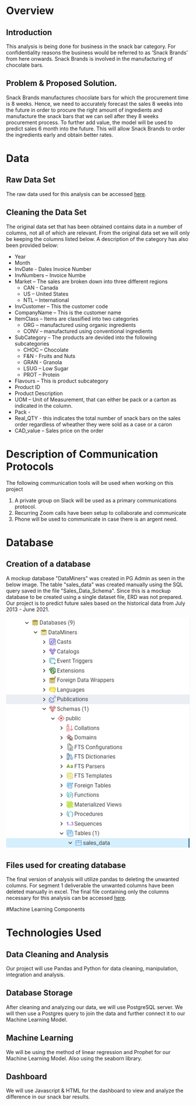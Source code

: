 # Overview

## Introduction
This analysis is being done for business in the snack bar category. For confidentiality reasons the business would be referred to as ‘Snack Brands’ from here onwards. Snack Brands is involved in the manufacturing of chocolate bars. 

## Problem & Proposed Solution.
Snack Brands manufactures chocolate bars for which the procurement time is 8 weeks. Hence, we need to accurately forecast the sales 8 weeks into the future in order to procure the right amount of ingredients and manufacture the snack bars that we can sell after they 8 weeks procurement process. 
To further add value, the model will be used to predict sales 6 month into the future. This will allow Snack Brands to order the ingredients early and obtain better rates.

# Data

## Raw Data Set

The raw data used for this analysis can be accessed [here](https://github.com/shayanafzal/DataMiners/blob/a17ea5362ba60a61753ce50b6ce491bb05168e33/Sales_Data_Raw.csv).

## Cleaning the Data Set
The original data set that has been obtained contains data in a number of columns, not all of which are relevant. From the original data set we will only be keeping the columns listed below. A description of the category has also been provided below:

* Year
* Month 
* InvDate - Dales Invoice Number
* InvNumbers – Invoice Numbe
* Market – The sales are broken down into three different regions	
	* CAN - Canada
	* US – United States
	* NTL – International
* InvCustomer – This the customer code
* CompanyName – This is the customer name
* ItemClass – Items are classified into two categories
	* ORG – manufactured using organic ingredients
	* CONV – manufactured using conventional ingredients
* SubCategory – The products are devided into the following subcategories
	* CHOC – Chocolate
	* F&N - Fruits and Nuts
	* GRAN - Granola 
	* LSUG – Low Sugar
	* PROT – Protein
* Flavours – This is product subcategory
* Product ID
* Product Description
* UOM – Unit of Measurement, that can either be pack or a carton as indicated in the column.
* Pack -
* Real_QTY - this indicates the total number of snack bars on the sales order regardless of wheather they were sold as a case or a caron
* CAD_value – Sales price on the order

# Description of Communication Protocols

The following communication tools will be used when working on this project

1. A private group on Slack will be used as a primary communications protocol. 
2. Recurring Zoom calls have been setup to collaborate and communicate
3. Phone will be used to communicate in case there is an argent need.

# Database

## Creation of a database

A mockup database "DataMiners" was created in PG Admin as seen in the below image. The table "sales_data" was created manually using the SQL query saved in the file "Sales_Data_Schema". Since this is a mockup database to be created using a single dataset file, ERD was not prepared. Our project is to predict future sales based on the historical data from July 2013 - June 2021.

![Image](https://github.com/shayanafzal/DataMiners/blob/yashodhan/DataMiners_DB.png)

## Files used for creating database

The final version of analysis will utilize pandas to deleting the unwanted columns. For segment 1 deliverable the unwanted columns have been deleted manually in excel. The final file containing only the columns necessary for this analysis can be accessed [here](https://github.com/shayanafzal/DataMiners/blob/yashodhan/Sales_Data%20-%20Only%20the%20columns%20we%20need.csv).

#Machine Learning Components



# Technologies Used
## Data Cleaning and Analysis
Our project will use Pandas and Python for data cleaning, manipulation, integration and analysis. 

## Database Storage
After cleaning and analyzing our data, we will use PostgreSQL server. We will then use a Postgres query to join the data and further connect it to our Machine Learning Model.

## Machine Learning
We will be using the method of linear regression and Prophet for our Machine Learning Model. Also using the seaborn library. 

## Dashboard
We will use Javascript & HTML for the dashboard to view and analyze the difference in our snack bar results.




